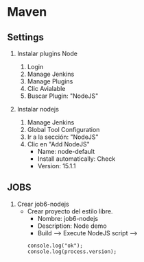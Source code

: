 # Maven
## Settings

1. Instalar plugins Node
    1. Login
    1. Manage Jenkins
    1. Manage Plugins
    1. Clic Avialable
    1. Buscar Plugin: "NodeJS"

1. Instalar nodejs
    1. Manage Jenkins
    1. Global Tool Configuration
    1. Ir a la sección: "NodeJS"
    1. Clic en "Add NodeJS"
        * Name: node-default
        * Install automatically: Check
        * Version: 15.1.1

## JOBS
1. Crear job6-nodejs
    * Crear proyecto del estilo libre.
        * Nombre: job6-nodejs
        * Description: Node demo
        * Build --> Execute NodeJS script --> 
        ```shell         
        console.log("ok");
        console.log(process.version);
        ```        